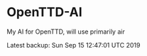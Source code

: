 # OpenTTD-AI
My AI for OpenTTD, will use primarily air

Latest backup: Sun Sep 15 12:47:01 UTC 2019
